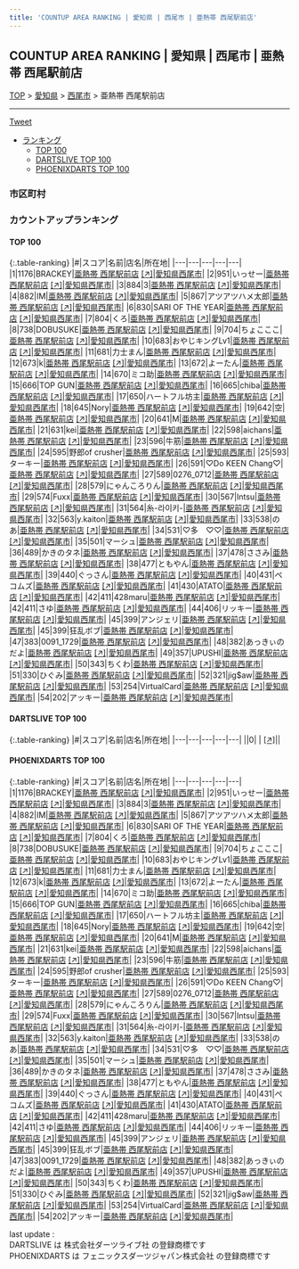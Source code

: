 ```yaml
---
title: 'COUNTUP AREA RANKING | 愛知県 | 西尾市 | 亜熱帯 西尾駅前店'
---
```

## COUNTUP AREA RANKING | 愛知県 | 西尾市 | 亜熱帯 西尾駅前店

[TOP](/darts/rank/) > [愛知県](/darts/rank/愛知県/) > [西尾市](/darts/rank/愛知県/西尾市/) > 亜熱帯 西尾駅前店

___

<a href="https://twitter.com/share?ref_src=twsrc%5Etfw" data-text="COUNTUP AREA RANKING | 愛知県西尾市亜熱帯 西尾駅前店" class="twitter-share-button" data-hashtags="DARTSLIVE,PHOENIXDARTS,darts,ダーツ" data-show-count="false">Tweet</a>

* [ランキング](#カウントアップランキング)
    * [TOP 100](#top-100)
    * [DARTSLIVE TOP 100](#dartslive-top-100)
    * [PHOENIXDARTS TOP 100](#phoenixdarts-top-100)

### 市区町村

<ul>

</ul>

### カウントアップランキング

#### TOP 100



{:.table-ranking}
|#|スコア|名前|店名|所在地|
|---|---|---|---|---|
|1|1176|<span class="rank-name-pd">BRACKEY</span>|<a href="/darts/rank/shops/58442.html">亜熱帯 西尾駅前店</a> <a href="https://vs.phoenixdarts.com/jp/shop/shopDetailInfo/s_58442?s_seq=58442">[↗]</a>|<a href="/darts/rank/愛知県/西尾市">愛知県西尾市</a>|
|2|951|<span class="rank-name-pd">いっせー</span>|<a href="/darts/rank/shops/58442.html">亜熱帯 西尾駅前店</a> <a href="https://vs.phoenixdarts.com/jp/shop/shopDetailInfo/s_58442?s_seq=58442">[↗]</a>|<a href="/darts/rank/愛知県/西尾市">愛知県西尾市</a>|
|3|884|<span class="rank-name-pd">3</span>|<a href="/darts/rank/shops/58442.html">亜熱帯 西尾駅前店</a> <a href="https://vs.phoenixdarts.com/jp/shop/shopDetailInfo/s_58442?s_seq=58442">[↗]</a>|<a href="/darts/rank/愛知県/西尾市">愛知県西尾市</a>|
|4|882|<span class="rank-name-pd">IM</span>|<a href="/darts/rank/shops/58442.html">亜熱帯 西尾駅前店</a> <a href="https://vs.phoenixdarts.com/jp/shop/shopDetailInfo/s_58442?s_seq=58442">[↗]</a>|<a href="/darts/rank/愛知県/西尾市">愛知県西尾市</a>|
|5|867|<span class="rank-name-pd">アツアツハメ太郎</span>|<a href="/darts/rank/shops/58442.html">亜熱帯 西尾駅前店</a> <a href="https://vs.phoenixdarts.com/jp/shop/shopDetailInfo/s_58442?s_seq=58442">[↗]</a>|<a href="/darts/rank/愛知県/西尾市">愛知県西尾市</a>|
|6|830|<span class="rank-name-pd">SARI OF THE YEAR</span>|<a href="/darts/rank/shops/58442.html">亜熱帯 西尾駅前店</a> <a href="https://vs.phoenixdarts.com/jp/shop/shopDetailInfo/s_58442?s_seq=58442">[↗]</a>|<a href="/darts/rank/愛知県/西尾市">愛知県西尾市</a>|
|7|804|<span class="rank-name-pd">くろ</span>|<a href="/darts/rank/shops/58442.html">亜熱帯 西尾駅前店</a> <a href="https://vs.phoenixdarts.com/jp/shop/shopDetailInfo/s_58442?s_seq=58442">[↗]</a>|<a href="/darts/rank/愛知県/西尾市">愛知県西尾市</a>|
|8|738|<span class="rank-name-pd">DOBUSUKE</span>|<a href="/darts/rank/shops/58442.html">亜熱帯 西尾駅前店</a> <a href="https://vs.phoenixdarts.com/jp/shop/shopDetailInfo/s_58442?s_seq=58442">[↗]</a>|<a href="/darts/rank/愛知県/西尾市">愛知県西尾市</a>|
|9|704|<span class="rank-name-pd">ちょこここ</span>|<a href="/darts/rank/shops/58442.html">亜熱帯 西尾駅前店</a> <a href="https://vs.phoenixdarts.com/jp/shop/shopDetailInfo/s_58442?s_seq=58442">[↗]</a>|<a href="/darts/rank/愛知県/西尾市">愛知県西尾市</a>|
|10|683|<span class="rank-name-pd">おやじキングLv1</span>|<a href="/darts/rank/shops/58442.html">亜熱帯 西尾駅前店</a> <a href="https://vs.phoenixdarts.com/jp/shop/shopDetailInfo/s_58442?s_seq=58442">[↗]</a>|<a href="/darts/rank/愛知県/西尾市">愛知県西尾市</a>|
|11|681|<span class="rank-name-pd">力士まん</span>|<a href="/darts/rank/shops/58442.html">亜熱帯 西尾駅前店</a> <a href="https://vs.phoenixdarts.com/jp/shop/shopDetailInfo/s_58442?s_seq=58442">[↗]</a>|<a href="/darts/rank/愛知県/西尾市">愛知県西尾市</a>|
|12|673|<span class="rank-name-pd">k</span>|<a href="/darts/rank/shops/58442.html">亜熱帯 西尾駅前店</a> <a href="https://vs.phoenixdarts.com/jp/shop/shopDetailInfo/s_58442?s_seq=58442">[↗]</a>|<a href="/darts/rank/愛知県/西尾市">愛知県西尾市</a>|
|13|672|<span class="rank-name-pd">よーたん</span>|<a href="/darts/rank/shops/58442.html">亜熱帯 西尾駅前店</a> <a href="https://vs.phoenixdarts.com/jp/shop/shopDetailInfo/s_58442?s_seq=58442">[↗]</a>|<a href="/darts/rank/愛知県/西尾市">愛知県西尾市</a>|
|14|670|<span class="rank-name-pd">ミコ助</span>|<a href="/darts/rank/shops/58442.html">亜熱帯 西尾駅前店</a> <a href="https://vs.phoenixdarts.com/jp/shop/shopDetailInfo/s_58442?s_seq=58442">[↗]</a>|<a href="/darts/rank/愛知県/西尾市">愛知県西尾市</a>|
|15|666|<span class="rank-name-pd">TOP GUN</span>|<a href="/darts/rank/shops/58442.html">亜熱帯 西尾駅前店</a> <a href="https://vs.phoenixdarts.com/jp/shop/shopDetailInfo/s_58442?s_seq=58442">[↗]</a>|<a href="/darts/rank/愛知県/西尾市">愛知県西尾市</a>|
|16|665|<span class="rank-name-pd">chiba</span>|<a href="/darts/rank/shops/58442.html">亜熱帯 西尾駅前店</a> <a href="https://vs.phoenixdarts.com/jp/shop/shopDetailInfo/s_58442?s_seq=58442">[↗]</a>|<a href="/darts/rank/愛知県/西尾市">愛知県西尾市</a>|
|17|650|<span class="rank-name-pd">ハートフル坊主</span>|<a href="/darts/rank/shops/58442.html">亜熱帯 西尾駅前店</a> <a href="https://vs.phoenixdarts.com/jp/shop/shopDetailInfo/s_58442?s_seq=58442">[↗]</a>|<a href="/darts/rank/愛知県/西尾市">愛知県西尾市</a>|
|18|645|<span class="rank-name-pd">Nory</span>|<a href="/darts/rank/shops/58442.html">亜熱帯 西尾駅前店</a> <a href="https://vs.phoenixdarts.com/jp/shop/shopDetailInfo/s_58442?s_seq=58442">[↗]</a>|<a href="/darts/rank/愛知県/西尾市">愛知県西尾市</a>|
|19|642|<span class="rank-name-pd">空</span>|<a href="/darts/rank/shops/58442.html">亜熱帯 西尾駅前店</a> <a href="https://vs.phoenixdarts.com/jp/shop/shopDetailInfo/s_58442?s_seq=58442">[↗]</a>|<a href="/darts/rank/愛知県/西尾市">愛知県西尾市</a>|
|20|641|<span class="rank-name-pd">M</span>|<a href="/darts/rank/shops/58442.html">亜熱帯 西尾駅前店</a> <a href="https://vs.phoenixdarts.com/jp/shop/shopDetailInfo/s_58442?s_seq=58442">[↗]</a>|<a href="/darts/rank/愛知県/西尾市">愛知県西尾市</a>|
|21|631|<span class="rank-name-pd">kei</span>|<a href="/darts/rank/shops/58442.html">亜熱帯 西尾駅前店</a> <a href="https://vs.phoenixdarts.com/jp/shop/shopDetailInfo/s_58442?s_seq=58442">[↗]</a>|<a href="/darts/rank/愛知県/西尾市">愛知県西尾市</a>|
|22|598|<span class="rank-name-pd">aichans</span>|<a href="/darts/rank/shops/58442.html">亜熱帯 西尾駅前店</a> <a href="https://vs.phoenixdarts.com/jp/shop/shopDetailInfo/s_58442?s_seq=58442">[↗]</a>|<a href="/darts/rank/愛知県/西尾市">愛知県西尾市</a>|
|23|596|<span class="rank-name-pd">牛筋</span>|<a href="/darts/rank/shops/58442.html">亜熱帯 西尾駅前店</a> <a href="https://vs.phoenixdarts.com/jp/shop/shopDetailInfo/s_58442?s_seq=58442">[↗]</a>|<a href="/darts/rank/愛知県/西尾市">愛知県西尾市</a>|
|24|595|<span class="rank-name-pd">野郎of crusher</span>|<a href="/darts/rank/shops/58442.html">亜熱帯 西尾駅前店</a> <a href="https://vs.phoenixdarts.com/jp/shop/shopDetailInfo/s_58442?s_seq=58442">[↗]</a>|<a href="/darts/rank/愛知県/西尾市">愛知県西尾市</a>|
|25|593|<span class="rank-name-pd">ターキー</span>|<a href="/darts/rank/shops/58442.html">亜熱帯 西尾駅前店</a> <a href="https://vs.phoenixdarts.com/jp/shop/shopDetailInfo/s_58442?s_seq=58442">[↗]</a>|<a href="/darts/rank/愛知県/西尾市">愛知県西尾市</a>|
|26|591|<span class="rank-name-pd">♡Do KEEN Chang♡</span>|<a href="/darts/rank/shops/58442.html">亜熱帯 西尾駅前店</a> <a href="https://vs.phoenixdarts.com/jp/shop/shopDetailInfo/s_58442?s_seq=58442">[↗]</a>|<a href="/darts/rank/愛知県/西尾市">愛知県西尾市</a>|
|27|589|<span class="rank-name-pd">0276_0712</span>|<a href="/darts/rank/shops/58442.html">亜熱帯 西尾駅前店</a> <a href="https://vs.phoenixdarts.com/jp/shop/shopDetailInfo/s_58442?s_seq=58442">[↗]</a>|<a href="/darts/rank/愛知県/西尾市">愛知県西尾市</a>|
|28|579|<span class="rank-name-pd">にゃんころりん</span>|<a href="/darts/rank/shops/58442.html">亜熱帯 西尾駅前店</a> <a href="https://vs.phoenixdarts.com/jp/shop/shopDetailInfo/s_58442?s_seq=58442">[↗]</a>|<a href="/darts/rank/愛知県/西尾市">愛知県西尾市</a>|
|29|574|<span class="rank-name-pd">Fuxx</span>|<a href="/darts/rank/shops/58442.html">亜熱帯 西尾駅前店</a> <a href="https://vs.phoenixdarts.com/jp/shop/shopDetailInfo/s_58442?s_seq=58442">[↗]</a>|<a href="/darts/rank/愛知県/西尾市">愛知県西尾市</a>|
|30|567|<span class="rank-name-pd">Intsu</span>|<a href="/darts/rank/shops/58442.html">亜熱帯 西尾駅前店</a> <a href="https://vs.phoenixdarts.com/jp/shop/shopDetailInfo/s_58442?s_seq=58442">[↗]</a>|<a href="/darts/rank/愛知県/西尾市">愛知県西尾市</a>|
|31|564|<span class="rank-name-pd">糸-라이키-</span>|<a href="/darts/rank/shops/58442.html">亜熱帯 西尾駅前店</a> <a href="https://vs.phoenixdarts.com/jp/shop/shopDetailInfo/s_58442?s_seq=58442">[↗]</a>|<a href="/darts/rank/愛知県/西尾市">愛知県西尾市</a>|
|32|563|<span class="rank-name-pd">y.kaiton</span>|<a href="/darts/rank/shops/58442.html">亜熱帯 西尾駅前店</a> <a href="https://vs.phoenixdarts.com/jp/shop/shopDetailInfo/s_58442?s_seq=58442">[↗]</a>|<a href="/darts/rank/愛知県/西尾市">愛知県西尾市</a>|
|33|538|<span class="rank-name-pd">のあ</span>|<a href="/darts/rank/shops/58442.html">亜熱帯 西尾駅前店</a> <a href="https://vs.phoenixdarts.com/jp/shop/shopDetailInfo/s_58442?s_seq=58442">[↗]</a>|<a href="/darts/rank/愛知県/西尾市">愛知県西尾市</a>|
|34|531|<span class="rank-name-pd">♡多　♡♡</span>|<a href="/darts/rank/shops/58442.html">亜熱帯 西尾駅前店</a> <a href="https://vs.phoenixdarts.com/jp/shop/shopDetailInfo/s_58442?s_seq=58442">[↗]</a>|<a href="/darts/rank/愛知県/西尾市">愛知県西尾市</a>|
|35|501|<span class="rank-name-pd">マーシュ</span>|<a href="/darts/rank/shops/58442.html">亜熱帯 西尾駅前店</a> <a href="https://vs.phoenixdarts.com/jp/shop/shopDetailInfo/s_58442?s_seq=58442">[↗]</a>|<a href="/darts/rank/愛知県/西尾市">愛知県西尾市</a>|
|36|489|<span class="rank-name-pd">かきのタネ</span>|<a href="/darts/rank/shops/58442.html">亜熱帯 西尾駅前店</a> <a href="https://vs.phoenixdarts.com/jp/shop/shopDetailInfo/s_58442?s_seq=58442">[↗]</a>|<a href="/darts/rank/愛知県/西尾市">愛知県西尾市</a>|
|37|478|<span class="rank-name-pd">ささみ</span>|<a href="/darts/rank/shops/58442.html">亜熱帯 西尾駅前店</a> <a href="https://vs.phoenixdarts.com/jp/shop/shopDetailInfo/s_58442?s_seq=58442">[↗]</a>|<a href="/darts/rank/愛知県/西尾市">愛知県西尾市</a>|
|38|477|<span class="rank-name-pd">ともやん</span>|<a href="/darts/rank/shops/58442.html">亜熱帯 西尾駅前店</a> <a href="https://vs.phoenixdarts.com/jp/shop/shopDetailInfo/s_58442?s_seq=58442">[↗]</a>|<a href="/darts/rank/愛知県/西尾市">愛知県西尾市</a>|
|39|440|<span class="rank-name-pd">ぐっさん</span>|<a href="/darts/rank/shops/58442.html">亜熱帯 西尾駅前店</a> <a href="https://vs.phoenixdarts.com/jp/shop/shopDetailInfo/s_58442?s_seq=58442">[↗]</a>|<a href="/darts/rank/愛知県/西尾市">愛知県西尾市</a>|
|40|431|<span class="rank-name-pd">ペコムズ</span>|<a href="/darts/rank/shops/58442.html">亜熱帯 西尾駅前店</a> <a href="https://vs.phoenixdarts.com/jp/shop/shopDetailInfo/s_58442?s_seq=58442">[↗]</a>|<a href="/darts/rank/愛知県/西尾市">愛知県西尾市</a>|
|41|430|<span class="rank-name-pd">ATATO</span>|<a href="/darts/rank/shops/58442.html">亜熱帯 西尾駅前店</a> <a href="https://vs.phoenixdarts.com/jp/shop/shopDetailInfo/s_58442?s_seq=58442">[↗]</a>|<a href="/darts/rank/愛知県/西尾市">愛知県西尾市</a>|
|42|411|<span class="rank-name-pd">428maru</span>|<a href="/darts/rank/shops/58442.html">亜熱帯 西尾駅前店</a> <a href="https://vs.phoenixdarts.com/jp/shop/shopDetailInfo/s_58442?s_seq=58442">[↗]</a>|<a href="/darts/rank/愛知県/西尾市">愛知県西尾市</a>|
|42|411|<span class="rank-name-pd">さゆ</span>|<a href="/darts/rank/shops/58442.html">亜熱帯 西尾駅前店</a> <a href="https://vs.phoenixdarts.com/jp/shop/shopDetailInfo/s_58442?s_seq=58442">[↗]</a>|<a href="/darts/rank/愛知県/西尾市">愛知県西尾市</a>|
|44|406|<span class="rank-name-pd">リッキー</span>|<a href="/darts/rank/shops/58442.html">亜熱帯 西尾駅前店</a> <a href="https://vs.phoenixdarts.com/jp/shop/shopDetailInfo/s_58442?s_seq=58442">[↗]</a>|<a href="/darts/rank/愛知県/西尾市">愛知県西尾市</a>|
|45|399|<span class="rank-name-pd">アンジェリ</span>|<a href="/darts/rank/shops/58442.html">亜熱帯 西尾駅前店</a> <a href="https://vs.phoenixdarts.com/jp/shop/shopDetailInfo/s_58442?s_seq=58442">[↗]</a>|<a href="/darts/rank/愛知県/西尾市">愛知県西尾市</a>|
|45|399|<span class="rank-name-pd">狂乱ボブ</span>|<a href="/darts/rank/shops/58442.html">亜熱帯 西尾駅前店</a> <a href="https://vs.phoenixdarts.com/jp/shop/shopDetailInfo/s_58442?s_seq=58442">[↗]</a>|<a href="/darts/rank/愛知県/西尾市">愛知県西尾市</a>|
|47|383|<span class="rank-name-pd">0091_1729</span>|<a href="/darts/rank/shops/58442.html">亜熱帯 西尾駅前店</a> <a href="https://vs.phoenixdarts.com/jp/shop/shopDetailInfo/s_58442?s_seq=58442">[↗]</a>|<a href="/darts/rank/愛知県/西尾市">愛知県西尾市</a>|
|48|382|<span class="rank-name-pd">あっきぃのだよ</span>|<a href="/darts/rank/shops/58442.html">亜熱帯 西尾駅前店</a> <a href="https://vs.phoenixdarts.com/jp/shop/shopDetailInfo/s_58442?s_seq=58442">[↗]</a>|<a href="/darts/rank/愛知県/西尾市">愛知県西尾市</a>|
|49|357|<span class="rank-name-pd">UPUSHI</span>|<a href="/darts/rank/shops/58442.html">亜熱帯 西尾駅前店</a> <a href="https://vs.phoenixdarts.com/jp/shop/shopDetailInfo/s_58442?s_seq=58442">[↗]</a>|<a href="/darts/rank/愛知県/西尾市">愛知県西尾市</a>|
|50|343|<span class="rank-name-pd">ちくわ</span>|<a href="/darts/rank/shops/58442.html">亜熱帯 西尾駅前店</a> <a href="https://vs.phoenixdarts.com/jp/shop/shopDetailInfo/s_58442?s_seq=58442">[↗]</a>|<a href="/darts/rank/愛知県/西尾市">愛知県西尾市</a>|
|51|330|<span class="rank-name-pd">ひぐみ</span>|<a href="/darts/rank/shops/58442.html">亜熱帯 西尾駅前店</a> <a href="https://vs.phoenixdarts.com/jp/shop/shopDetailInfo/s_58442?s_seq=58442">[↗]</a>|<a href="/darts/rank/愛知県/西尾市">愛知県西尾市</a>|
|52|321|<span class="rank-name-pd">jig$aw</span>|<a href="/darts/rank/shops/58442.html">亜熱帯 西尾駅前店</a> <a href="https://vs.phoenixdarts.com/jp/shop/shopDetailInfo/s_58442?s_seq=58442">[↗]</a>|<a href="/darts/rank/愛知県/西尾市">愛知県西尾市</a>|
|53|254|<span class="rank-name-pd">VirtualCard</span>|<a href="/darts/rank/shops/58442.html">亜熱帯 西尾駅前店</a> <a href="https://vs.phoenixdarts.com/jp/shop/shopDetailInfo/s_58442?s_seq=58442">[↗]</a>|<a href="/darts/rank/愛知県/西尾市">愛知県西尾市</a>|
|54|202|<span class="rank-name-pd">アッキー</span>|<a href="/darts/rank/shops/58442.html">亜熱帯 西尾駅前店</a> <a href="https://vs.phoenixdarts.com/jp/shop/shopDetailInfo/s_58442?s_seq=58442">[↗]</a>|<a href="/darts/rank/愛知県/西尾市">愛知県西尾市</a>|


#### DARTSLIVE TOP 100



{:.table-ranking}
|#|スコア|名前|店名|所在地|
|---|---|---|---|---|
||0|<span class="rank-name-dl"> </span>|<a href="/darts/rank/shops/.html"></a> <a href="">[↗]</a>|<a href="/darts/rank//"></a>|


#### PHOENIXDARTS TOP 100



{:.table-ranking}
|#|スコア|名前|店名|所在地|
|---|---|---|---|---|
|1|1176|<span class="rank-name-pd">BRACKEY</span>|<a href="/darts/rank/shops/58442.html">亜熱帯 西尾駅前店</a> <a href="https://vs.phoenixdarts.com/jp/shop/shopDetailInfo/s_58442?s_seq=58442">[↗]</a>|<a href="/darts/rank/愛知県/西尾市">愛知県西尾市</a>|
|2|951|<span class="rank-name-pd">いっせー</span>|<a href="/darts/rank/shops/58442.html">亜熱帯 西尾駅前店</a> <a href="https://vs.phoenixdarts.com/jp/shop/shopDetailInfo/s_58442?s_seq=58442">[↗]</a>|<a href="/darts/rank/愛知県/西尾市">愛知県西尾市</a>|
|3|884|<span class="rank-name-pd">3</span>|<a href="/darts/rank/shops/58442.html">亜熱帯 西尾駅前店</a> <a href="https://vs.phoenixdarts.com/jp/shop/shopDetailInfo/s_58442?s_seq=58442">[↗]</a>|<a href="/darts/rank/愛知県/西尾市">愛知県西尾市</a>|
|4|882|<span class="rank-name-pd">IM</span>|<a href="/darts/rank/shops/58442.html">亜熱帯 西尾駅前店</a> <a href="https://vs.phoenixdarts.com/jp/shop/shopDetailInfo/s_58442?s_seq=58442">[↗]</a>|<a href="/darts/rank/愛知県/西尾市">愛知県西尾市</a>|
|5|867|<span class="rank-name-pd">アツアツハメ太郎</span>|<a href="/darts/rank/shops/58442.html">亜熱帯 西尾駅前店</a> <a href="https://vs.phoenixdarts.com/jp/shop/shopDetailInfo/s_58442?s_seq=58442">[↗]</a>|<a href="/darts/rank/愛知県/西尾市">愛知県西尾市</a>|
|6|830|<span class="rank-name-pd">SARI OF THE YEAR</span>|<a href="/darts/rank/shops/58442.html">亜熱帯 西尾駅前店</a> <a href="https://vs.phoenixdarts.com/jp/shop/shopDetailInfo/s_58442?s_seq=58442">[↗]</a>|<a href="/darts/rank/愛知県/西尾市">愛知県西尾市</a>|
|7|804|<span class="rank-name-pd">くろ</span>|<a href="/darts/rank/shops/58442.html">亜熱帯 西尾駅前店</a> <a href="https://vs.phoenixdarts.com/jp/shop/shopDetailInfo/s_58442?s_seq=58442">[↗]</a>|<a href="/darts/rank/愛知県/西尾市">愛知県西尾市</a>|
|8|738|<span class="rank-name-pd">DOBUSUKE</span>|<a href="/darts/rank/shops/58442.html">亜熱帯 西尾駅前店</a> <a href="https://vs.phoenixdarts.com/jp/shop/shopDetailInfo/s_58442?s_seq=58442">[↗]</a>|<a href="/darts/rank/愛知県/西尾市">愛知県西尾市</a>|
|9|704|<span class="rank-name-pd">ちょこここ</span>|<a href="/darts/rank/shops/58442.html">亜熱帯 西尾駅前店</a> <a href="https://vs.phoenixdarts.com/jp/shop/shopDetailInfo/s_58442?s_seq=58442">[↗]</a>|<a href="/darts/rank/愛知県/西尾市">愛知県西尾市</a>|
|10|683|<span class="rank-name-pd">おやじキングLv1</span>|<a href="/darts/rank/shops/58442.html">亜熱帯 西尾駅前店</a> <a href="https://vs.phoenixdarts.com/jp/shop/shopDetailInfo/s_58442?s_seq=58442">[↗]</a>|<a href="/darts/rank/愛知県/西尾市">愛知県西尾市</a>|
|11|681|<span class="rank-name-pd">力士まん</span>|<a href="/darts/rank/shops/58442.html">亜熱帯 西尾駅前店</a> <a href="https://vs.phoenixdarts.com/jp/shop/shopDetailInfo/s_58442?s_seq=58442">[↗]</a>|<a href="/darts/rank/愛知県/西尾市">愛知県西尾市</a>|
|12|673|<span class="rank-name-pd">k</span>|<a href="/darts/rank/shops/58442.html">亜熱帯 西尾駅前店</a> <a href="https://vs.phoenixdarts.com/jp/shop/shopDetailInfo/s_58442?s_seq=58442">[↗]</a>|<a href="/darts/rank/愛知県/西尾市">愛知県西尾市</a>|
|13|672|<span class="rank-name-pd">よーたん</span>|<a href="/darts/rank/shops/58442.html">亜熱帯 西尾駅前店</a> <a href="https://vs.phoenixdarts.com/jp/shop/shopDetailInfo/s_58442?s_seq=58442">[↗]</a>|<a href="/darts/rank/愛知県/西尾市">愛知県西尾市</a>|
|14|670|<span class="rank-name-pd">ミコ助</span>|<a href="/darts/rank/shops/58442.html">亜熱帯 西尾駅前店</a> <a href="https://vs.phoenixdarts.com/jp/shop/shopDetailInfo/s_58442?s_seq=58442">[↗]</a>|<a href="/darts/rank/愛知県/西尾市">愛知県西尾市</a>|
|15|666|<span class="rank-name-pd">TOP GUN</span>|<a href="/darts/rank/shops/58442.html">亜熱帯 西尾駅前店</a> <a href="https://vs.phoenixdarts.com/jp/shop/shopDetailInfo/s_58442?s_seq=58442">[↗]</a>|<a href="/darts/rank/愛知県/西尾市">愛知県西尾市</a>|
|16|665|<span class="rank-name-pd">chiba</span>|<a href="/darts/rank/shops/58442.html">亜熱帯 西尾駅前店</a> <a href="https://vs.phoenixdarts.com/jp/shop/shopDetailInfo/s_58442?s_seq=58442">[↗]</a>|<a href="/darts/rank/愛知県/西尾市">愛知県西尾市</a>|
|17|650|<span class="rank-name-pd">ハートフル坊主</span>|<a href="/darts/rank/shops/58442.html">亜熱帯 西尾駅前店</a> <a href="https://vs.phoenixdarts.com/jp/shop/shopDetailInfo/s_58442?s_seq=58442">[↗]</a>|<a href="/darts/rank/愛知県/西尾市">愛知県西尾市</a>|
|18|645|<span class="rank-name-pd">Nory</span>|<a href="/darts/rank/shops/58442.html">亜熱帯 西尾駅前店</a> <a href="https://vs.phoenixdarts.com/jp/shop/shopDetailInfo/s_58442?s_seq=58442">[↗]</a>|<a href="/darts/rank/愛知県/西尾市">愛知県西尾市</a>|
|19|642|<span class="rank-name-pd">空</span>|<a href="/darts/rank/shops/58442.html">亜熱帯 西尾駅前店</a> <a href="https://vs.phoenixdarts.com/jp/shop/shopDetailInfo/s_58442?s_seq=58442">[↗]</a>|<a href="/darts/rank/愛知県/西尾市">愛知県西尾市</a>|
|20|641|<span class="rank-name-pd">M</span>|<a href="/darts/rank/shops/58442.html">亜熱帯 西尾駅前店</a> <a href="https://vs.phoenixdarts.com/jp/shop/shopDetailInfo/s_58442?s_seq=58442">[↗]</a>|<a href="/darts/rank/愛知県/西尾市">愛知県西尾市</a>|
|21|631|<span class="rank-name-pd">kei</span>|<a href="/darts/rank/shops/58442.html">亜熱帯 西尾駅前店</a> <a href="https://vs.phoenixdarts.com/jp/shop/shopDetailInfo/s_58442?s_seq=58442">[↗]</a>|<a href="/darts/rank/愛知県/西尾市">愛知県西尾市</a>|
|22|598|<span class="rank-name-pd">aichans</span>|<a href="/darts/rank/shops/58442.html">亜熱帯 西尾駅前店</a> <a href="https://vs.phoenixdarts.com/jp/shop/shopDetailInfo/s_58442?s_seq=58442">[↗]</a>|<a href="/darts/rank/愛知県/西尾市">愛知県西尾市</a>|
|23|596|<span class="rank-name-pd">牛筋</span>|<a href="/darts/rank/shops/58442.html">亜熱帯 西尾駅前店</a> <a href="https://vs.phoenixdarts.com/jp/shop/shopDetailInfo/s_58442?s_seq=58442">[↗]</a>|<a href="/darts/rank/愛知県/西尾市">愛知県西尾市</a>|
|24|595|<span class="rank-name-pd">野郎of crusher</span>|<a href="/darts/rank/shops/58442.html">亜熱帯 西尾駅前店</a> <a href="https://vs.phoenixdarts.com/jp/shop/shopDetailInfo/s_58442?s_seq=58442">[↗]</a>|<a href="/darts/rank/愛知県/西尾市">愛知県西尾市</a>|
|25|593|<span class="rank-name-pd">ターキー</span>|<a href="/darts/rank/shops/58442.html">亜熱帯 西尾駅前店</a> <a href="https://vs.phoenixdarts.com/jp/shop/shopDetailInfo/s_58442?s_seq=58442">[↗]</a>|<a href="/darts/rank/愛知県/西尾市">愛知県西尾市</a>|
|26|591|<span class="rank-name-pd">♡Do KEEN Chang♡</span>|<a href="/darts/rank/shops/58442.html">亜熱帯 西尾駅前店</a> <a href="https://vs.phoenixdarts.com/jp/shop/shopDetailInfo/s_58442?s_seq=58442">[↗]</a>|<a href="/darts/rank/愛知県/西尾市">愛知県西尾市</a>|
|27|589|<span class="rank-name-pd">0276_0712</span>|<a href="/darts/rank/shops/58442.html">亜熱帯 西尾駅前店</a> <a href="https://vs.phoenixdarts.com/jp/shop/shopDetailInfo/s_58442?s_seq=58442">[↗]</a>|<a href="/darts/rank/愛知県/西尾市">愛知県西尾市</a>|
|28|579|<span class="rank-name-pd">にゃんころりん</span>|<a href="/darts/rank/shops/58442.html">亜熱帯 西尾駅前店</a> <a href="https://vs.phoenixdarts.com/jp/shop/shopDetailInfo/s_58442?s_seq=58442">[↗]</a>|<a href="/darts/rank/愛知県/西尾市">愛知県西尾市</a>|
|29|574|<span class="rank-name-pd">Fuxx</span>|<a href="/darts/rank/shops/58442.html">亜熱帯 西尾駅前店</a> <a href="https://vs.phoenixdarts.com/jp/shop/shopDetailInfo/s_58442?s_seq=58442">[↗]</a>|<a href="/darts/rank/愛知県/西尾市">愛知県西尾市</a>|
|30|567|<span class="rank-name-pd">Intsu</span>|<a href="/darts/rank/shops/58442.html">亜熱帯 西尾駅前店</a> <a href="https://vs.phoenixdarts.com/jp/shop/shopDetailInfo/s_58442?s_seq=58442">[↗]</a>|<a href="/darts/rank/愛知県/西尾市">愛知県西尾市</a>|
|31|564|<span class="rank-name-pd">糸-라이키-</span>|<a href="/darts/rank/shops/58442.html">亜熱帯 西尾駅前店</a> <a href="https://vs.phoenixdarts.com/jp/shop/shopDetailInfo/s_58442?s_seq=58442">[↗]</a>|<a href="/darts/rank/愛知県/西尾市">愛知県西尾市</a>|
|32|563|<span class="rank-name-pd">y.kaiton</span>|<a href="/darts/rank/shops/58442.html">亜熱帯 西尾駅前店</a> <a href="https://vs.phoenixdarts.com/jp/shop/shopDetailInfo/s_58442?s_seq=58442">[↗]</a>|<a href="/darts/rank/愛知県/西尾市">愛知県西尾市</a>|
|33|538|<span class="rank-name-pd">のあ</span>|<a href="/darts/rank/shops/58442.html">亜熱帯 西尾駅前店</a> <a href="https://vs.phoenixdarts.com/jp/shop/shopDetailInfo/s_58442?s_seq=58442">[↗]</a>|<a href="/darts/rank/愛知県/西尾市">愛知県西尾市</a>|
|34|531|<span class="rank-name-pd">♡多　♡♡</span>|<a href="/darts/rank/shops/58442.html">亜熱帯 西尾駅前店</a> <a href="https://vs.phoenixdarts.com/jp/shop/shopDetailInfo/s_58442?s_seq=58442">[↗]</a>|<a href="/darts/rank/愛知県/西尾市">愛知県西尾市</a>|
|35|501|<span class="rank-name-pd">マーシュ</span>|<a href="/darts/rank/shops/58442.html">亜熱帯 西尾駅前店</a> <a href="https://vs.phoenixdarts.com/jp/shop/shopDetailInfo/s_58442?s_seq=58442">[↗]</a>|<a href="/darts/rank/愛知県/西尾市">愛知県西尾市</a>|
|36|489|<span class="rank-name-pd">かきのタネ</span>|<a href="/darts/rank/shops/58442.html">亜熱帯 西尾駅前店</a> <a href="https://vs.phoenixdarts.com/jp/shop/shopDetailInfo/s_58442?s_seq=58442">[↗]</a>|<a href="/darts/rank/愛知県/西尾市">愛知県西尾市</a>|
|37|478|<span class="rank-name-pd">ささみ</span>|<a href="/darts/rank/shops/58442.html">亜熱帯 西尾駅前店</a> <a href="https://vs.phoenixdarts.com/jp/shop/shopDetailInfo/s_58442?s_seq=58442">[↗]</a>|<a href="/darts/rank/愛知県/西尾市">愛知県西尾市</a>|
|38|477|<span class="rank-name-pd">ともやん</span>|<a href="/darts/rank/shops/58442.html">亜熱帯 西尾駅前店</a> <a href="https://vs.phoenixdarts.com/jp/shop/shopDetailInfo/s_58442?s_seq=58442">[↗]</a>|<a href="/darts/rank/愛知県/西尾市">愛知県西尾市</a>|
|39|440|<span class="rank-name-pd">ぐっさん</span>|<a href="/darts/rank/shops/58442.html">亜熱帯 西尾駅前店</a> <a href="https://vs.phoenixdarts.com/jp/shop/shopDetailInfo/s_58442?s_seq=58442">[↗]</a>|<a href="/darts/rank/愛知県/西尾市">愛知県西尾市</a>|
|40|431|<span class="rank-name-pd">ペコムズ</span>|<a href="/darts/rank/shops/58442.html">亜熱帯 西尾駅前店</a> <a href="https://vs.phoenixdarts.com/jp/shop/shopDetailInfo/s_58442?s_seq=58442">[↗]</a>|<a href="/darts/rank/愛知県/西尾市">愛知県西尾市</a>|
|41|430|<span class="rank-name-pd">ATATO</span>|<a href="/darts/rank/shops/58442.html">亜熱帯 西尾駅前店</a> <a href="https://vs.phoenixdarts.com/jp/shop/shopDetailInfo/s_58442?s_seq=58442">[↗]</a>|<a href="/darts/rank/愛知県/西尾市">愛知県西尾市</a>|
|42|411|<span class="rank-name-pd">428maru</span>|<a href="/darts/rank/shops/58442.html">亜熱帯 西尾駅前店</a> <a href="https://vs.phoenixdarts.com/jp/shop/shopDetailInfo/s_58442?s_seq=58442">[↗]</a>|<a href="/darts/rank/愛知県/西尾市">愛知県西尾市</a>|
|42|411|<span class="rank-name-pd">さゆ</span>|<a href="/darts/rank/shops/58442.html">亜熱帯 西尾駅前店</a> <a href="https://vs.phoenixdarts.com/jp/shop/shopDetailInfo/s_58442?s_seq=58442">[↗]</a>|<a href="/darts/rank/愛知県/西尾市">愛知県西尾市</a>|
|44|406|<span class="rank-name-pd">リッキー</span>|<a href="/darts/rank/shops/58442.html">亜熱帯 西尾駅前店</a> <a href="https://vs.phoenixdarts.com/jp/shop/shopDetailInfo/s_58442?s_seq=58442">[↗]</a>|<a href="/darts/rank/愛知県/西尾市">愛知県西尾市</a>|
|45|399|<span class="rank-name-pd">アンジェリ</span>|<a href="/darts/rank/shops/58442.html">亜熱帯 西尾駅前店</a> <a href="https://vs.phoenixdarts.com/jp/shop/shopDetailInfo/s_58442?s_seq=58442">[↗]</a>|<a href="/darts/rank/愛知県/西尾市">愛知県西尾市</a>|
|45|399|<span class="rank-name-pd">狂乱ボブ</span>|<a href="/darts/rank/shops/58442.html">亜熱帯 西尾駅前店</a> <a href="https://vs.phoenixdarts.com/jp/shop/shopDetailInfo/s_58442?s_seq=58442">[↗]</a>|<a href="/darts/rank/愛知県/西尾市">愛知県西尾市</a>|
|47|383|<span class="rank-name-pd">0091_1729</span>|<a href="/darts/rank/shops/58442.html">亜熱帯 西尾駅前店</a> <a href="https://vs.phoenixdarts.com/jp/shop/shopDetailInfo/s_58442?s_seq=58442">[↗]</a>|<a href="/darts/rank/愛知県/西尾市">愛知県西尾市</a>|
|48|382|<span class="rank-name-pd">あっきぃのだよ</span>|<a href="/darts/rank/shops/58442.html">亜熱帯 西尾駅前店</a> <a href="https://vs.phoenixdarts.com/jp/shop/shopDetailInfo/s_58442?s_seq=58442">[↗]</a>|<a href="/darts/rank/愛知県/西尾市">愛知県西尾市</a>|
|49|357|<span class="rank-name-pd">UPUSHI</span>|<a href="/darts/rank/shops/58442.html">亜熱帯 西尾駅前店</a> <a href="https://vs.phoenixdarts.com/jp/shop/shopDetailInfo/s_58442?s_seq=58442">[↗]</a>|<a href="/darts/rank/愛知県/西尾市">愛知県西尾市</a>|
|50|343|<span class="rank-name-pd">ちくわ</span>|<a href="/darts/rank/shops/58442.html">亜熱帯 西尾駅前店</a> <a href="https://vs.phoenixdarts.com/jp/shop/shopDetailInfo/s_58442?s_seq=58442">[↗]</a>|<a href="/darts/rank/愛知県/西尾市">愛知県西尾市</a>|
|51|330|<span class="rank-name-pd">ひぐみ</span>|<a href="/darts/rank/shops/58442.html">亜熱帯 西尾駅前店</a> <a href="https://vs.phoenixdarts.com/jp/shop/shopDetailInfo/s_58442?s_seq=58442">[↗]</a>|<a href="/darts/rank/愛知県/西尾市">愛知県西尾市</a>|
|52|321|<span class="rank-name-pd">jig$aw</span>|<a href="/darts/rank/shops/58442.html">亜熱帯 西尾駅前店</a> <a href="https://vs.phoenixdarts.com/jp/shop/shopDetailInfo/s_58442?s_seq=58442">[↗]</a>|<a href="/darts/rank/愛知県/西尾市">愛知県西尾市</a>|
|53|254|<span class="rank-name-pd">VirtualCard</span>|<a href="/darts/rank/shops/58442.html">亜熱帯 西尾駅前店</a> <a href="https://vs.phoenixdarts.com/jp/shop/shopDetailInfo/s_58442?s_seq=58442">[↗]</a>|<a href="/darts/rank/愛知県/西尾市">愛知県西尾市</a>|
|54|202|<span class="rank-name-pd">アッキー</span>|<a href="/darts/rank/shops/58442.html">亜熱帯 西尾駅前店</a> <a href="https://vs.phoenixdarts.com/jp/shop/shopDetailInfo/s_58442?s_seq=58442">[↗]</a>|<a href="/darts/rank/愛知県/西尾市">愛知県西尾市</a>|


<div class="footer border-top border-gray-light mt-5 pt-3 text-right text-gray">
    last update : <span style="font-weight: italic" id="foot_last_modified"></span><br />
    DARTSLIVE は 株式会社ダーツライブ社 の登録商標です<br />
    PHOENIXDARTS は フェニックスダーツジャパン株式会社 の登録商標です<br />
</div>

<script src="https://cdnjs.cloudflare.com/ajax/libs/jquery.tablesorter/2.31.3/js/jquery.tablesorter.min.js" integrity="sha512-qzgd5cYSZcosqpzpn7zF2ZId8f/8CHmFKZ8j7mU4OUXTNRd5g+ZHBPsgKEwoqxCtdQvExE5LprwwPAgoicguNg==" crossorigin="anonymous" referrerpolicy="no-referrer"></script>
<link rel="stylesheet" href="https://cdnjs.cloudflare.com/ajax/libs/jquery.tablesorter/2.31.3/css/theme.default.min.css" integrity="sha512-wghhOJkjQX0Lh3NSWvNKeZ0ZpNn+SPVXX1Qyc9OCaogADktxrBiBdKGDoqVUOyhStvMBmJQ8ZdMHiR3wuEq8+w==" crossorigin="anonymous" referrerpolicy="no-referrer" />
<script>
$(function() {
    $(".table-ranking").tablesorter({sortList:[[0, 0]]});
    $("#foot_last_modified").text(formatDate(new Date(document.lastModified), 'yyyy-MM-dd HH:mm:ss'));
});
</script>

<script async src="https://platform.twitter.com/widgets.js" charset="utf-8"></script>